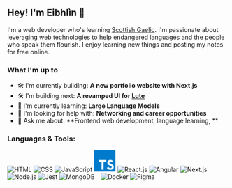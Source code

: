 ## Hey! I'm Eibhlìn 🔮

I'm a web developer who's learning [Scottish Gaelic](https://en.wikipedia.org/wiki/Scottish_Gaelic). I'm passionate about leveraging web technologies to help endangered languages and the people who speak them flourish. I enjoy learning new things and posting my notes for free online. 

### What I'm up to

- 🛠️ I'm currently building: **A new portfolio website with Next.js**
- 🛠️ I'm building next: **A revamped UI for [Lute](https://github.com/LuteOrg/lute-v3)**
- 🌱 I'm currently learning: **Large Language Models**
- 🤝 I'm looking for help with: **Networking and career opportunities**
- 💬 Ask me about: **Frontend web development, language learning, **

### Languages & Tools:

<img
  src="https://seeklogo.com/images/H/html5-without-wordmark-color-logo-14D252D878-seeklogo.com.png"
  alt="HTML"
  height="50" />
<img
  src="https://upload.wikimedia.org/wikipedia/commons/thumb/6/62/CSS3_logo.svg/800px-CSS3_logo.svg.png"
  alt="CSS"
  height="50" />
<img 
  src="https://upload.wikimedia.org/wikipedia/commons/6/6a/JavaScript-logo.png?20120221235433"
  alt="JavaScript"
  style="height: 50px; width: 50px;" />
<img 
  src="https://raw.githubusercontent.com/devicons/devicon/master/icons/typescript/typescript-original.svg" 
  alt="TypeScript" 
  width="50" 
  height="50" 
  style="max-width: 100%;" />
<img 
  src="https://upload.wikimedia.org/wikipedia/commons/thumb/a/a7/React-icon.svg/1920px-React-icon.svg.png" 
  alt="React.js" 
  height="50" 
  style="max-width: 100%;" />
<img
  src="https://angular.io/assets/images/logos/angular/angular.png"
  alt="Angular"
  height="50" />
<img
  src="https://www.datocms-assets.com/75941/1657707878-nextjs_logo.png"
  alt="Next.js"
  height="50" />
<img
    src="https://upload.wikimedia.org/wikipedia/commons/thumb/d/d9/Node.js_logo.svg/1180px-Node.js_logo.svg.png"
    alt="Node.js"
    height="50" />
<img
src="https://camo.githubusercontent.com/ce0a32825268b09cd5e0fc7c2a09c587a708491427cb794cade8f1866f7284c6/68747470733a2f2f7777772e766563746f726c6f676f2e7a6f6e652f6c6f676f732f6a6573746a73696f2f6a6573746a73696f2d69636f6e2e737667" 
  alt="Jest" 
  width="50"
  height="50" 
  data-canonical-src="https://www.vectorlogo.zone/logos/jestjsio/jestjsio-icon.svg" 
  style="max-width: 100%;" />
<img
  src="./MongoDB_Logomark_ForestGreen.svg"
  alt="MongoDB"
  height="50" 
  style="margin-right: 10px;"/>
<img
  src="./docker.png"
  alt="Docker"
  height="50" />
<img
  src="https://upload.wikimedia.org/wikipedia/commons/thumb/3/33/Figma-logo.svg/1280px-Figma-logo.svg.png"
  alt="Figma"
  height="50" />
<!--
**EileenMcCall/EileenMcCall** is a ✨ _special_ ✨ repository because its `README.md` (this file) appears on your GitHub profile.

Here are some ideas to get you started:

- 🔭 I’m currently working on ...
- 🌱 I’m currently learning ...
- 👯 I’m looking to collaborate on ...
- 🤔 I’m looking for help with ...
- 💬 Ask me about ...
- 📫 How to reach me: ...
- 😄 Pronouns: ...
- ⚡ Fun fact: ...
-->
